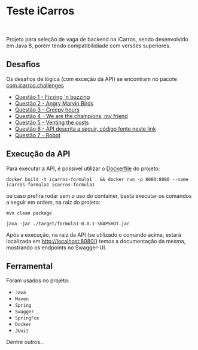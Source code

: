 # Teste iCarros

<br/>

Projeto para seleção de vaga de backend na iCarros, sendo desenvolvido em Java 8, porém tendo compatibilidiade com versões superiores.

## Desafios

Os desafios de lógica (com exceção da API) se encontram no pacote [com.icarros.challenges](https://github.com/MarlonCosta/Teste-iCarros/tree/master/src/main/java/com/icarros/challenges)

- [Questão 1 - Fizzing 'n buzzing](https://github.com/MarlonCosta/Teste-iCarros/blob/master/src/main/java/com/icarros/challenges/FizzingNBuzzing.java)
- [Questão 2 - Angry Marvin Birds](https://github.com/MarlonCosta/Teste-iCarros/blob/master/src/main/java/com/icarros/challenges/AngryMavinBirds.java)
- [Questão 3 - Creepy hours](https://github.com/MarlonCosta/Teste-iCarros/blob/master/src/main/java/com/icarros/challenges/CreepyHours.java)
- [Questão 4 - We are the champions, my friend](https://github.com/MarlonCosta/Teste-iCarros/blob/master/src/main/java/com/icarros/challenges/WeAreTheChampions.java)
- [Questão 5 - Venting the costs](https://github.com/MarlonCosta/Teste-iCarros/blob/master/src/main/java/com/icarros/challenges/VentingTheCosts.sql)
- [Questão 6 - API descrita a seguir, código fonte neste link](https://github.com/MarlonCosta/Teste-iCarros/tree/master/src/main/java/com/icarros/formula1)
- [Questão 7 – Robot](https://github.com/MarlonCosta/Teste-iCarros/blob/master/src/main/java/com/icarros/challenges/Robot.java)

## Execução da API
Para executar a API, é possível utilizar o [Dockerfile](https://github.com/MarlonCosta/Teste-iCarros/blob/master/Dockerfile) do projeto:

  ```docker build -t icarros-formula1 . && docker run -p 8080:8080 --name icarros-formula1 icarros-formula1```
  
  ou caso prefira rodar sem o uso do container, basta executar os comandos a seguir em ordem, na raiz do projeto:
  
  ```mvn clean package```
  
  ```java -jar ./target/formula1-0.0.1-SNAPSHOT.jar```
  
  Após a execução, na raiz da API (se utilizado o comando acima, estará localizada em [http://localhost:8080/](http://localhost:8080/)) temos a documentação da mesma, mostrando os endpoints no Swagger-UI.

## Ferramental
  Foram usados no projeto:
  - ``` Java ```
  - ``` Maven ```
  - ``` Spring ```
  - ``` Swagger ```
  - ``` SpringFox ```
  - ``` Docker ```
  - ``` JUnit ```
  
  Dentre outros...
